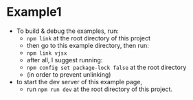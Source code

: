# Example1
- To build & debug the examples, run:
  - `npm link` at the root directory of this project 
  - then go to this example directory, then run:
  - `npm link vjsx`
  - after all, I suggest running:
  - `npm config set package-lock false` at the root directory
  - (in order to prevent unlinking)
- to start the dev server of this example page, 
  - run `npm run dev` at the root directory of this project.